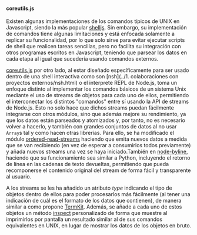 #### coreutils.js

Existen algunas implementaciones de los comandos típicos de UNIX en Javascript,
siendo la más popular [shelljs](http://shelljs.org). Sin embargo, su
implementación de comandos tiene algunas limitaciones y está enfocada
solamente a replicar su funcionalidad, por lo que solo sirve para evitar
ejecutar scripts de shell que realicen tareas sencillas, pero no facilita su
integración con otros programas escritos en Javascript, teniendo que parsear los
datos en cada etapa al igual que sucedería usando comandos externos.

[coreutils.js](https://github.com/piranna/coreutils.js) por otro lado, al estar
diseñado específicamente para ser usado dentro de una shell interactiva como son
[nsh](../1. colaboraciones con proyectos externos/nsh.html) o el interprete REPL
de Node.js, toma un enfoque distinto al implementar los comandos básicos de un
sistema Unix mediante el uso de streams de objetos para cada uno de ellos,
permitiendo el interconectar los distintos "comandos" entre sí usando la API de
streams de Node.js. Esto no solo hace que dichos streams puedan fácilmente
integrarse con otros módulos, sino que además mejore su rendimiento, ya que
los datos están parseados y atomizados y, por tanto, no es necesario volver a
hacerlo, y también con grandes conjuntos de datos al no usar `Array`s
tal y como hacen otras librerías. Para ello, se ha modificado el módulo
[ordered-read-streams](https://github.com/armed/ordered-read-streams) haciendo
que emita nuevos datos a medida que se van recibiendo (en vez de esperar a
consumirlos todos previamente) y añada nuevos streams una vez se haya
iniciado.También en [node-byline](https://github.com/Tsenzuk/node-byline),
haciendo que su funcionamiento sea similar a Python, incluyendo el retorno
de línea en las cadenas de texto devueltas, permitiendo que pueda recomponerse
el contenido original del stream de forma fácil y transparente al usuario.

A los streams se les ha añadido un atributo *type* indicando el tipo de
objetos dentro de ellos para poder procesarlos más fácilmente (al tener
una indicación de cuál es el formato de los datos que contienen), de manera
similar a como propone [TermKit](http://acko.net/blog/on-termkit). Además, se añade a cada uno de estos objetos un método
[inspect](https://nodejs.org/api/util.html#util_custom_inspect_function_on_objects)
personalizado de forma que muestre al imprimirlos por pantalla un resultado
similar al de sus comandos equivalentes en UNIX, en lugar de mostrar los datos de
los objetos en bruto.
